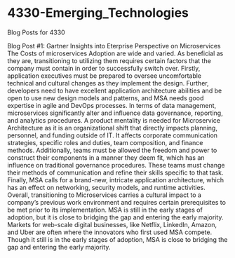 # 4330-Emerging_Technologies
Blog Posts for 4330

Blog Post #1: Gartner Insights into Eterprise Perspective on Microservices
The Costs of microservices Adoption are wide and varied. As beneficial as they are, transitioning to utilizing them requires certain factors that the company must contain in order to successfully switch over. Firstly, application executives must be prepared to oversee uncomfortable technical and cultural changes as they implement the design. Further, developers need to have excellent application architecture abilities and be open to use new design models and patterns, and MSA needs good expertise in agile and DevOps processes. In terms of data management, microservices significantly alter and influence data governance, reporting, and analytics procedures. A product mentality is needed for Microservice Architecture as it is an organizational shift that directly impacts planning, personnel, and funding outside of IT. It affects corporate communication strategies, specific roles and duties, team composition, and finance methods. Additionally, teams must be allowed the freedom and power to construct their components in a manner they deem fit, which has an influence on traditional governance procedures. These teams must change their methods of communication and refine their skills specific to that task. Finally, MSA calls for a brand-new, intricate application architecture, which has an effect on networking, security models, and runtime activities. Overall, transitioning to Microservices carries a cultural impact to a company’s previous work environment and requires certain prerequisites to be met prior to its implementation. MSA is still in the early stages of adoption, but it is close to bridging the gap and entering the early majority. Markets for web-scale digital businesses, like Netflix, LinkedIn, Amazon, and Uber are often where the innovators who first used MSA compete. Though it still is in the early stages of adoption, MSA is close to bridging the gap and entering the early majority. 
